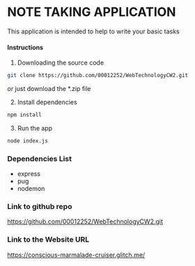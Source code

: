 # NOTE TAKING APPLICATION

This application is intended to help to write your basic tasks 

#### Instructions

1. Downloading the source code

```bash
git clone https://github.com/00012252/WebTechnologyCW2.git
```

or just download the \*.zip file

2. Install dependencies

```bash
npm install
```

3. Run the app

```bash
node index.js
```

### Dependencies List

- express
- pug
- nodemon

### Link to github repo
https://github.com/00012252/WebTechnologyCW2.git

### Link to the Website URL

https://conscious-marmalade-cruiser.glitch.me/
